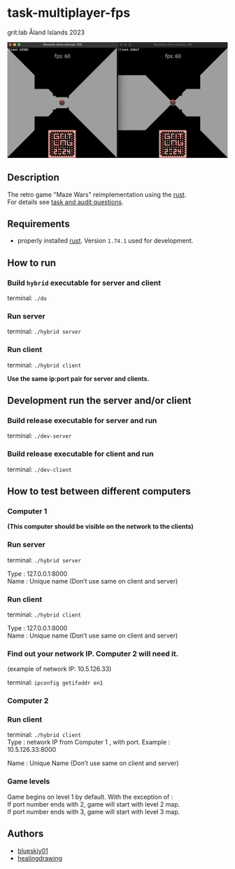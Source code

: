 # task-multiplayer-fps
grit:lab Åland Islands 2023  

![demo](demo.png)  

## Description
The retro game "Maze Wars" reimplementation using the [rust](https://www.rust-lang.org).  
For details see [task and audit questions](https://github.com/01-edu/public/tree/master/subjects/multiplayer-fps).  


## Requirements
- properly installed [rust](https://www.rust-lang.org). Version `1.74.1` used for development.  


## How to run

### Build `hybrid` executable for server and client
terminal: `./do`  

### Run server
terminal: `./hybrid server`  

### Run client
terminal: `./hybrid client`  

**Use the same ip:port pair for server and clients.**  

## Development run the server and/or client

### Build release executable for server and run
terminal: `./dev-server`  

### Build release executable for client and run
terminal: `./dev-client`  

## How to test between different computers
### Computer 1
**(This computer should be visible on the network to the clients)**

### Run server
terminal: `./hybrid server`  

Type :  127.0.0.1:8000  
Name : Unique name (Don’t use same on client and server)  

### Run client
terminal: `./hybrid client`  

Type :  127.0.0.1:8000  
Name : Unique name (Don’t use same on client and server)  

### Find out your network IP. Computer 2 will need it.  
(example of network IP: 10.5.126.33)  

terminal: `ipconfig getifaddr en1`  

### Computer 2
### Run client  
terminal: `./hybrid client`  
Type : network IP from Computer 1 , with port. Example :  
10.5.126.33:8000  

Name : Unique Name (Don’t use same on client and server)  

### Game levels
Game begins on level 1 by default. With the exception of :  
If port number ends with 2, game will start with level 2 map.  
If port number ends with 3, game will start with level 3 map.  
 

## Authors
- [blueskiy01](https://github.com/blueskiy01)  
- [healingdrawing](https://healingdrawing.github.io/)  
